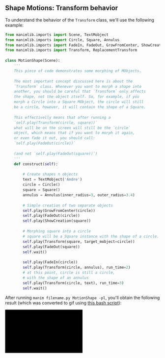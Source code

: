 ## Shape Motions: Transform behavior

To understand the behavior of the `Transform` class, we'll use the following example:


```python
from manimlib.imports import Scene, TextMobject
from manimlib.imports import Circle, Square, Annulus
from manimlib.imports import FadeIn, FadeOut, GrowFromCenter, ShowCreation
from manimlib.imports import Transform, ReplacementTransform

class MotionShape(Scene):
    '''
    This piece of code demonstrates some morphing of MObjects.

    The most important concept discussed here is about the 
    `Transform` class. Whenever you want to morph a shape into
    another, you should be careful that `Transform` only affects 
    the shape, not the object itself. So, for example, if you 
    morph a Circle into a Square MObject, the circle will still 
    be a circle, however, it will contain the shape of a Square.

    This effectivelly means that after running a 
    `self.play(Transform(circle, square))`
    what will be on the screen will still be the `circle` 
    object, which means that if you want to morph it again, 
    or even fade it out, you should call:
    `self.play(FadeOut(circle))`

    (and not `self.play(FadeOut(square))`)
    '''
    def construct(self):
        
        # Create shapes n objects
        text = TextMobject('Andre')
        circle = Circle()
        square = Square()
        annulus = Annulus(inner_radius=3, outer_radius=3.4)

        # Simple creation of two separate objects
        self.play(GrowFromCenter(circle))
        self.play(FadeOut(circle))
        self.play(ShowCreation(square))
        
        # Morphing square into a circle
        # square will be a Square instance with the shape of a circle.
        self.play(Transform(square, target_mobject=circle))
        self.play(FadeOut(square))
        self.wait()
        
        self.play(FadeIn(circle))
        self.play(Transform(circle, annulus), run_time=2)
        # at this point, circle is still a circle, 
        # with the shape of an annulus
        self.play(Transform(circle, text), run_time=3) 
        self.wait()

``` 
After running `manim filename.py MotionShape -pl`, you'll obtain the following result (which was converted to gif using [this bash script](https://github.com/aguiarandre/manim-training/blob/master/makegif.sh)):
<p align='left'><img src="../previews/motion_shape.gif" width="50%"/> </p>